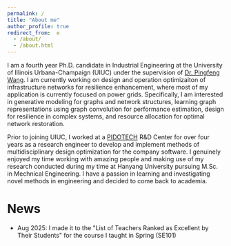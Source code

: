 ```yaml
---
permalink: /
title: "About me"
author_profile: true
redirect_from:  e
  - /about/
  - /about.html
---
```


I am a fourth year Ph.D. candidate in Industrial Engineering at the University of Illinois Urbana-Champaign (UIUC) under the supervision of [Dr. Pingfeng Wang](https://ise.illinois.edu/directory/profile/pingfeng). I am currently working on design and operation optimizaiton of infrastructure networks for resilience enhancement, where most of my application is currently focused on power grids. Specifically, I am interested in generative modeling for graphs and network structures, learning graph representations using graph convolution for performance estimation, design for resilience in complex systems, and resource allocation for optimal network restoration. 

Prior to joining UIUC, I worked at a [PIDOTECH](https://www.pidotech.com/eng/about/about01.php) R&D Center for over four years as a research engineer to develop and implement methods of multidisciplinary design optimization for the company software. I genuinely enjoyed my time working with amazing people and making use of my research conducted during my time at Hanyang University pursuing M.Sc. in Mechnical Engineering. I have a passion in learning and investigating novel methods in engineering and decided to come back to academia. 

News
=====
* Aug 2025: I made it to the "List of Teachers Ranked as Excellent by Their Students" for the course I taught in Spring (SE101)
